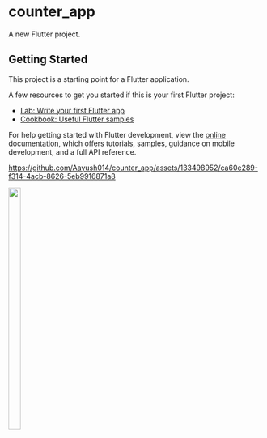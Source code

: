 # counter_app

A new Flutter project.

## Getting Started

This project is a starting point for a Flutter application.

A few resources to get you started if this is your first Flutter project:

- [Lab: Write your first Flutter app](https://docs.flutter.dev/get-started/codelab)
- [Cookbook: Useful Flutter samples](https://docs.flutter.dev/cookbook)

For help getting started with Flutter development, view the
[online documentation](https://docs.flutter.dev/), which offers tutorials,
samples, guidance on mobile development, and a full API reference.

https://github.com/Aayush014/counter_app/assets/133498952/ca60e289-f314-4acb-8626-5eb9916871a8
<p>
  <img src = "https://github.com/Aayush014/counter_app/assets/133498952/895fbb78-66d8-46a5-94d6-606572c98687" width=22% height=35%>
</p>
